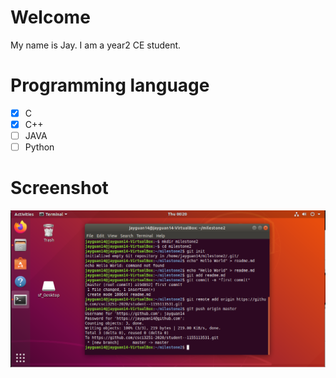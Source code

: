 # Welcome
My name is Jay. I am a year2 CE student.
# Programming language
- [x] C
- [X] C++
- [ ] JAVA
- [ ] Python
# Screenshot
![screenshoot](https://github.com/csci3251-2020/student--1155113531/blob/master/milesstone2.PNG)

